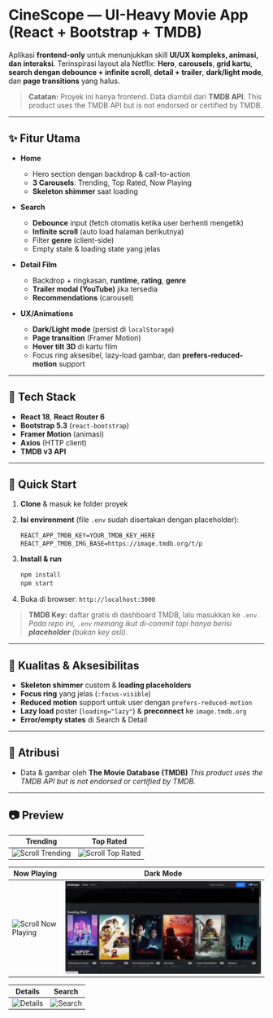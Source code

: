 # CineScope — UI-Heavy Movie App (React + Bootstrap + TMDB)

Aplikasi **frontend-only** untuk menunjukkan skill **UI/UX kompleks, animasi, dan interaksi**. Terinspirasi layout ala Netflix: **Hero**, **carousels**, **grid kartu**, **search dengan debounce + infinite scroll**, **detail + trailer**, **dark/light mode**, dan **page transitions** yang halus.

> **Catatan:** Proyek ini hanya frontend. Data diambil dari **TMDB API**.
> This product uses the TMDB API but is not endorsed or certified by TMDB.

---

## ✨ Fitur Utama

* **Home**

  * Hero section dengan backdrop & call-to-action
  * **3 Carousels**: Trending, Top Rated, Now Playing
  * **Skeleton shimmer** saat loading

* **Search**

  * **Debounce** input (fetch otomatis ketika user berhenti mengetik)
  * **Infinite scroll** (auto load halaman berikutnya)
  * Filter **genre** (client-side)
  * Empty state & loading state yang jelas

* **Detail Film**

  * Backdrop + ringkasan, **runtime**, **rating**, **genre**
  * **Trailer modal (YouTube)** jika tersedia
  * **Recommendations** (carousel)

* **UX/Animations**

  * **Dark/Light mode** (persist di `localStorage`)
  * **Page transition** (Framer Motion)
  * **Hover tilt 3D** di kartu film
  * Focus ring aksesibel, lazy-load gambar, dan **prefers-reduced-motion** support

---

## 🧰 Tech Stack

* **React 18**, **React Router 6**
* **Bootstrap 5.3** (`react-bootstrap`)
* **Framer Motion** (animasi)
* **Axios** (HTTP client)
* **TMDB v3 API**

---

## 🚀 Quick Start

1. **Clone** & masuk ke folder proyek
2. **Isi environment** (file `.env` sudah disertakan dengan placeholder):

   ```env
   REACT_APP_TMDB_KEY=YOUR_TMDB_KEY_HERE
   REACT_APP_TMDB_IMG_BASE=https://image.tmdb.org/t/p
   ```
3. **Install & run**

   ```bash
   npm install
   npm start
   ```
4. Buka di browser: `http://localhost:3000`

> **TMDB Key:** daftar gratis di dashboard TMDB, lalu masukkan ke `.env`.
> *Pada repo ini, `.env` memang ikut di-commit tapi hanya berisi **placeholder** (bukan key asli).*

---

## 🧪 Kualitas & Aksesibilitas

* **Skeleton shimmer** custom & **loading placeholders**
* **Focus ring** yang jelas (`:focus-visible`)
* **Reduced motion** support untuk user dengan `prefers-reduced-motion`
* **Lazy load** poster (`loading="lazy"`) & **preconnect** ke `image.tmdb.org`
* **Error/empty states** di Search & Detail

---

## 🙌 Atribusi

* Data & gambar oleh **The Movie Database (TMDB)**
  *This product uses the TMDB API but is not endorsed or certified by TMDB.*

---

## 📷 Preview

| Trending | Top Rated | 
|---------------|---------------|
| ![Scroll Trending](screenshots/scroll_trending.gif) | ![Scroll Top Rated](screenshots/scroll_toprated.gif) |

| Now Playing | Dark Mode |
|-----------------|----------------|
| ![Scroll Now Playing](screenshots/scroll_nowplaying.gif) | ![Dark Mode](screenshots/dark_mode.gif) |

| Details | Search |
|-----------------------|------------------------|
| ![Details](screenshots/details.gif) | ![Search](screenshots/search.gif) |

```
